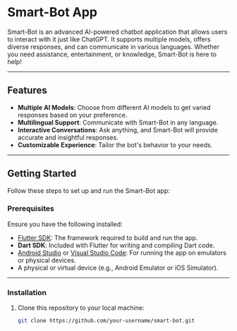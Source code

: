 # Smart-Bot App

Smart-Bot is an advanced AI-powered chatbot application that allows users to interact with it just like ChatGPT. It supports multiple models, offers diverse responses, and can communicate in various languages. Whether you need assistance, entertainment, or knowledge, Smart-Bot is here to help!

---

## Features

- **Multiple AI Models**: Choose from different AI models to get varied responses based on your preference.
- **Multilingual Support**: Communicate with Smart-Bot in any language.
- **Interactive Conversations**: Ask anything, and Smart-Bot will provide accurate and insightful responses.
- **Customizable Experience**: Tailor the bot's behavior to your needs.

---

## Getting Started

Follow these steps to set up and run the Smart-Bot app:

### Prerequisites

Ensure you have the following installed:
- [Flutter SDK](https://flutter.dev/docs/get-started/install): The framework required to build and run the app.
- **Dart SDK**: Included with Flutter for writing and compiling Dart code.
- [Android Studio](https://developer.android.com/studio) or [Visual Studio Code](https://code.visualstudio.com/): For running the app on emulators or physical devices.
- A physical or virtual device (e.g., Android Emulator or iOS Simulator).

---

### Installation

1. Clone this repository to your local machine:
   ```bash
   git clone https://github.com/your-username/smart-bot.git
